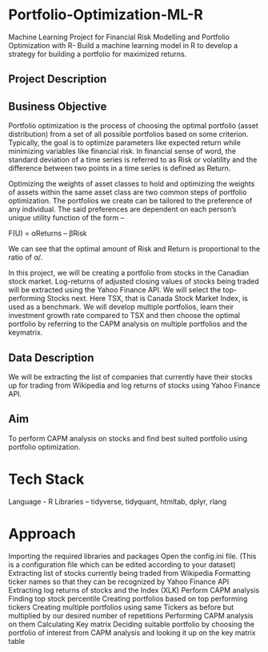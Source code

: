 # Portfolio-Optimization-ML-R
Machine Learning Project for Financial Risk Modelling and Portfolio Optimization with R- Build a machine learning model in R to develop a strategy for building a portfolio for maximized returns.

## Project Description

## Business Objective

Portfolio optimization is the process of choosing the optimal portfolio (asset distribution) from a set of all possible portfolios based on some criterion. Typically, the goal is to optimize parameters like expected return while minimizing variables like financial risk. In financial sense of word, the standard deviation of a time series is referred to as Risk or volatility and the difference between two points in a time series is defined as Return.  

Optimizing the weights of asset classes to hold and optimizing the weights of assets within the same asset class are two common steps of portfolio optimization. The portfolios we create can be tailored to the preference of any individual. The said preferences are dependent on each person’s unique utility function of the form –

F(U) = αReturns – βRisk

We can see that the optimal amount of Risk and Return is proportional to the ratio of α/.

In this project, we will be creating a portfolio from stocks in the Canadian stock market. Log-returns of adjusted closing values of stocks being traded will be extracted using the Yahoo Finance API.  We will select the top-performing Stocks next. Here TSX, that is Canada Stock Market Index, is used as a benchmark. We will develop multiple portfolios, learn their investment growth rate compared to TSX and then choose the optimal portfolio by referring to the CAPM analysis on multiple portfolios and the keymatrix.


## Data Description

We will be extracting the list of companies that currently have their stocks up for trading from Wikipedia and log returns of stocks using Yahoo Finance API.

## Aim

To perform CAPM analysis on stocks and find best suited portfolio using portfolio optimization.

# Tech Stack

Language - R
Libraries – tidyverse, tidyquant, htmltab, dplyr, rlang
 

# Approach

Importing the required libraries and packages
Open the config.ini file. (This is a configuration file which can be edited according to your dataset)
Extracting list of stocks currently being traded from Wikipedia
Formatting ticker names so that they can be recognized by Yahoo Finance API
Extracting log returns of stocks and the Index (XLK)
Perform CAPM analysis
Finding top stock percentile
Creating portfolios based on top performing tickers
Creating multiple portfolios using same Tickers as before but multiplied by our desired number of repetitions
Performing CAPM analysis on them
Calculating Key matrix
Deciding suitable portfolio by choosing the portfolio of interest from CAPM analysis and looking it up on the key matrix table
